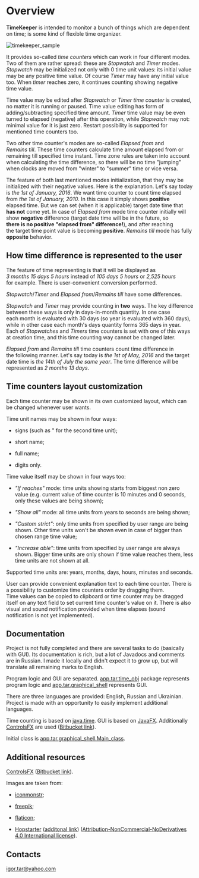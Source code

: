 # Overview #

**TimeKeeper** is intended to monitor a bunch of things which are dependent on time; is some kind of flexible time organizer.

![timekeeper_sample](https://cloud.githubusercontent.com/assets/19972519/18230301/483f1e38-729f-11e6-86e3-dcfdbce738cb.png)

It provides so-called *time counters* which can work in four different modes. Two of them are rather spread: these are *Stopwatch* and *Timer* modes. *Stopwatch* may be initialized not only with 0 time unit values: its initial value may be any positive time value. Of course *Timer* may have any initial value too. When *timer* reaches zero, it continues counting showing negative time value.

Time value may be edited after *Stopwatch* or *Timer* *time counter* is created, no matter it is running or paused. Time value editing has form of adding/subtracting specified time amount. *Timer* time value may be even turned to elapsed (negative) after this operation, while *Stopwatch* may not: minimal value for it is just zero. Restart possibility is supported for mentioned time counters too.

Two other time counter's modes are so-called *Elapsed from* and *Remains till*. These time counters calculate time amount elapsed from or remaining till specified time instant. Time zone rules are taken into account when calculating the time difference, so there will be no time "jumping" when clocks are moved from "winter" to "summer" time or vice versa.

The feature of both last mentioned modes initialization, that they may be initialized with their negative values. Here is the explanation. Let's say today is *the 1st of January, 2016*. We want time counter to count time elapsed from *the 1st of January, 2010*. In this case it simply shows **positive** elapsed time. But we can set (when it is applicable) target date time that **has not** come yet. In case of *Elapsed from* mode time counter initially will show **negative** difference (target date time will be in the future, so **there is no positive "elapsed from" difference!**), and after reaching the target time point value is becoming **positive**. *Remains till* mode has fully **opposite** behavior.

## How time difference is represented to the user ##

The feature of time representing is that it will be displayed as *3 months 15 days 5 hours* instead of *105 days 5 hours* or *2,525 hours* for example. There is user-convenient conversion performed.

*Stopwatch*/*Timer* and *Elapsed from*/*Remains till* have some differences.

*Stopwatch* and *Timer* may provide counting in **two** ways. The key difference between these ways is only in days-in-month quantity. In one case each month is evaluated with 30 days (so year is evaluated with 360 days), while in other case each month's days quantity forms 365 days in year. Each of *Stopwatches* and *Timers* time counters is set with one of this ways at creation time, and this time counting way cannot be changed later.

*Elapsed from* and *Remains till* time counters count time difference in the following manner. Let's say today is *the 1st of May, 2016* and the target date time is *the 14th of July the same year*. The time difference will be represented as *2 months 13 days*.

## Time counters layout customization ##
Each time counter may be shown in its own customized layout, which can be changed whenever user wants.

Time unit names may be shown in four ways:

* signs (such as " for the second time unit);

* short name;

* full name;

* digits only.

Time value itself may be shown in four ways too:

* *"If reaches"* mode: time units showing starts from biggest non zero value (e.g. current value of time counter is 10 minutes and 0 seconds, only these values are being shown);

* *"Show all"* mode: all time units from years to seconds are being shown;

* *"Custom strict"*: only time units from specified by user range are being shown. Other time units won't be shown even in case of bigger than chosen range time value;

* *"Increase able"*: time units from specified by user range are always shown. Bigger time units are only shown if time value reaches them, less time units are not shown at all.

Supported time units are: years, months, days, hours, minutes and seconds.

User can provide convenient explanation text to each time counter. There is a possibility to customize time counters order by dragging them. Time values can be copied to clipboard or time counter may be dragged itself on any text field to set current time counter's value on it. There is also visual and sound notification provided when time elapses (sound notification is not yet implemented).

## Documentation ##

Project is not fully completed and there are several tasks to do (basically with GUI). Its documentation is rich, but a lot of Javadocs and comments are in Russian. I made it locally and didn't expect it to grow up, but will translate all remaining marks to English.

Program logic and GUI are separated. [app.tar.time_obj](TimeKeeper/src/main/java/app/tar/time_obj) package represents program logic and
[app.tar.graphical_shell](TimeKeeper/src/main/java/app/tar/graphical_shell) represents GUI.

There are three languages are provided: English, Russian and Ukrainian. Project is made with an opportunity to easily implement additional languages.

Time counting is based on [java.time](https://docs.oracle.com/javase/8/docs/api/java/time/package-summary.html). GUI is based on [JavaFX](https://docs.oracle.com/javase/8/javafx/api/toc.htm). Additionally [ControlsFX](http://fxexperience.com/controlsfx/) are used ([Bitbucket link](https://bitbucket.org/controlsfx/controlsfx/)).

Initial class is [app.tar.graphical_shell.Main_class](TimeKeeper/src/main/java/app/tar/graphical_shell/Main_class.java).

## Additional resources ##

[ControlsFX](http://fxexperience.com/controlsfx/) ([Bitbucket link](https://bitbucket.org/controlsfx/controlsfx/)).

Images are taken from:

* [iconmonstr](http://iconmonstr.com/);

* [freepik](http://www.freepik.com/);

* [flaticon](www.flaticon.com);

* [Hopstarter](http://hopstarter.deviantart.com/) ([additonal link](http://www.iconarchive.com/artist/hopstarter.html)) ([Attribution-NonCommercial-NoDerivatives 4.0 International license](https://creativecommons.org/licenses/by-nc-nd/4.0/legalcode)).

## Contacts ##

igor.tar@yahoo.com
